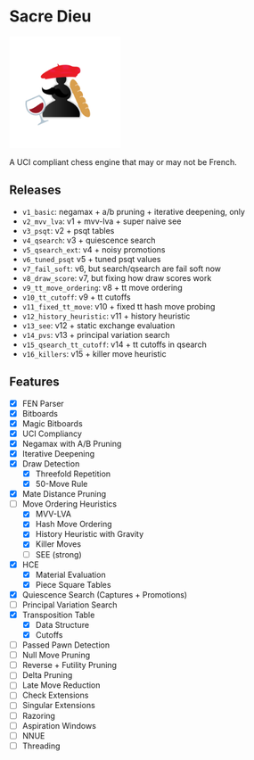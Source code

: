 # Sacre Dieu

<a href=".">
    <img src="./assets/icon.png" alt="sacredieu logo" height="200" width="200" />
</a>

A UCI compliant chess engine that may or may not be French.

## Releases
- `v1_basic`: negamax + a/b pruning + iterative deepening, only
- `v2_mvv_lva`: v1 + mvv-lva + super naive see
- `v3_psqt`: v2 + psqt tables
- `v4_qsearch`: v3 + quiescence search
- `v5_qsearch_ext`: v4 + noisy promotions
- `v6_tuned_psqt` v5 + tuned psqt values
- `v7_fail_soft`: v6, but search/qsearch are fail soft now
- `v8_draw_score`: v7, but fixing how draw scores work
- `v9_tt_move_ordering`: v8 + tt move ordering
- `v10_tt_cutoff`: v9 + tt cutoffs
- `v11_fixed_tt_move`: v10 + fixed tt hash move probing
- `v12_history_heuristic`: v11 + history heuristic
- `v13_see`: v12 + static exchange evaluation
- `v14_pvs`: v13 + principal variation search
- `v15_qsearch_tt_cutoff`: v14 + tt cutoffs in qsearch
- `v16_killers`: v15 + killer move heuristic

<!-- todo: SEE, PVS, tt cutoffs in qsearch, killers, fix mate scores -->

## Features
- [x] FEN Parser
- [x] Bitboards
- [x] Magic Bitboards
- [x] UCI Compliancy
- [x] Negamax with A/B Pruning
- [x] Iterative Deepening
- [x] Draw Detection
    - [x] Threefold Repetition
    - [x] 50-Move Rule
- [x] Mate Distance Pruning
- [ ] Move Ordering Heuristics
    - [x] MVV-LVA
    - [x] Hash Move Ordering
    - [x] History Heuristic with Gravity
    - [x] Killer Moves
    - [ ] SEE (strong)
- [x] HCE
    - [x] Material Evaluation
    - [x] Piece Square Tables
- [x] Quiescence Search (Captures + Promotions)
- [ ] Principal Variation Search
- [x] Transposition Table
    - [x] Data Structure
    - [x] Cutoffs 
- [ ] Passed Pawn Detection
- [ ] Null Move Pruning
- [ ] Reverse + Futility Pruning
- [ ] Delta Pruning
- [ ] Late Move Reduction
- [ ] Check Extensions
- [ ] Singular Extensions
- [ ] Razoring
- [ ] Aspiration Windows
- [ ] NNUE
- [ ] Threading